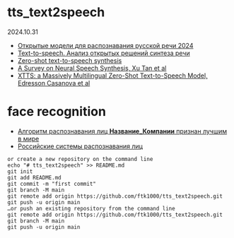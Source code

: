# tts_text2speech

2024.10.31

* [Открытые модели для распознавания русской речи 2024](https://alphacephei.com/nsh/2024/04/14/russian-models.html)
* [Text-to-speech. Анализ открытых решений синтеза речи](https://habr.com/ru/companies/ntechlab/articles/854724/)
* [Zero-shot text-to-speech synthesis](https://voicebox.metademolab.com/zs_tts.html)
* [A Survey on Neural Speech Synthesis, Xu Tan et al](https://arxiv.org/pdf/2106.15561)
* [XTTS: a Massively Multilingual Zero-Shot Text-to-Speech Model, Edresson Casanova et al](https://arxiv.org/pdf/2406.04904)

# face recognition
* [Алгоритм распознавания лиц **Название_Компании** признан лучшим в мире](https://habr.com/ru/companies/ntechlab/articles/594575/)
* [Российские системы распознавания лиц](https://www.livebusiness.ru/tags/raspoznavanie_lic/)

```
or create a new repository on the command line
echo "# tts_text2speech" >> README.md
git init
git add README.md
git commit -m "first commit"
git branch -M main
git remote add origin https://github.com/ftk1000/tts_text2speech.git
git push -u origin main
…or push an existing repository from the command line
git remote add origin https://github.com/ftk1000/tts_text2speech.git
git branch -M main
git push -u origin main
```
